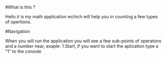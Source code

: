 #What is this ?

Hello it is my math application wchich will help you in counting a few types of opertions. 

#Navigation 

When you will run the application you will see a few sub-points of operatons and a number near, exaple: 1.Start,  if you want to start the aplication type a "1" to the console  

